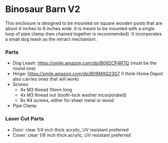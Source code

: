 # Binosaur Barn V2

This enclosure is designed to be mounted on square wooden posts that are about 4 inches to 6 inches wide. It is meant to be mounted with a single loop of pipe clamp (two chained together is recommended). It incorporates a small dog leash as the retract mechanism.

### Parts

 * Dog Leash: https://smile.amazon.com/dp/B092CP4RTQ (must be the round one)
 * Hinge: https://smile.amazon.com/dp/B08MXQ23G7 (I think Home Depot also carries ones that will work)
 * Screws
   * 4x M3 thread 10mm long
   * 4x M3 thread nut (tooth-lock washer incorporated)
   * 8x #4 screws, either for sheet metal or wood
 * Pipe Clamp

### Laser Cut Parts

 * Door: clear 1/4 inch thick acrylic, UV resistant preferred
 * Cover: clear 1/8 inch thick acrylic, UV resistant preferred